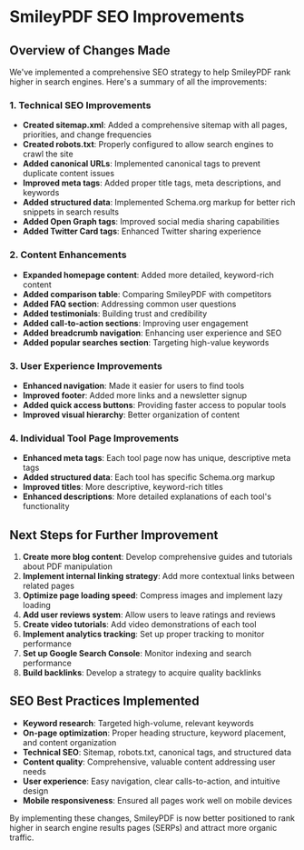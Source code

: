 # SmileyPDF SEO Improvements

## Overview of Changes Made

We've implemented a comprehensive SEO strategy to help SmileyPDF rank higher in search engines. Here's a summary of all the improvements:

### 1. Technical SEO Improvements

- **Created sitemap.xml**: Added a comprehensive sitemap with all pages, priorities, and change frequencies
- **Created robots.txt**: Properly configured to allow search engines to crawl the site
- **Added canonical URLs**: Implemented canonical tags to prevent duplicate content issues
- **Improved meta tags**: Added proper title tags, meta descriptions, and keywords
- **Added structured data**: Implemented Schema.org markup for better rich snippets in search results
- **Added Open Graph tags**: Improved social media sharing capabilities
- **Added Twitter Card tags**: Enhanced Twitter sharing experience

### 2. Content Enhancements

- **Expanded homepage content**: Added more detailed, keyword-rich content
- **Added comparison table**: Comparing SmileyPDF with competitors
- **Added FAQ section**: Addressing common user questions
- **Added testimonials**: Building trust and credibility
- **Added call-to-action sections**: Improving user engagement
- **Added breadcrumb navigation**: Enhancing user experience and SEO
- **Added popular searches section**: Targeting high-value keywords

### 3. User Experience Improvements

- **Enhanced navigation**: Made it easier for users to find tools
- **Improved footer**: Added more links and a newsletter signup
- **Added quick access buttons**: Providing faster access to popular tools
- **Improved visual hierarchy**: Better organization of content

### 4. Individual Tool Page Improvements

- **Enhanced meta tags**: Each tool page now has unique, descriptive meta tags
- **Added structured data**: Each tool has specific Schema.org markup
- **Improved titles**: More descriptive, keyword-rich titles
- **Enhanced descriptions**: More detailed explanations of each tool's functionality

## Next Steps for Further Improvement

1. **Create more blog content**: Develop comprehensive guides and tutorials about PDF manipulation
2. **Implement internal linking strategy**: Add more contextual links between related pages
3. **Optimize page loading speed**: Compress images and implement lazy loading
4. **Add user reviews system**: Allow users to leave ratings and reviews
5. **Create video tutorials**: Add video demonstrations of each tool
6. **Implement analytics tracking**: Set up proper tracking to monitor performance
7. **Set up Google Search Console**: Monitor indexing and search performance
8. **Build backlinks**: Develop a strategy to acquire quality backlinks

## SEO Best Practices Implemented

- **Keyword research**: Targeted high-volume, relevant keywords
- **On-page optimization**: Proper heading structure, keyword placement, and content organization
- **Technical SEO**: Sitemap, robots.txt, canonical tags, and structured data
- **Content quality**: Comprehensive, valuable content addressing user needs
- **User experience**: Easy navigation, clear calls-to-action, and intuitive design
- **Mobile responsiveness**: Ensured all pages work well on mobile devices

By implementing these changes, SmileyPDF is now better positioned to rank higher in search engine results pages (SERPs) and attract more organic traffic.
